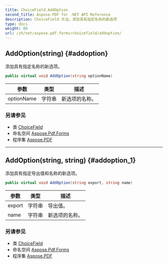 ```yaml
---
title: ChoiceField.AddOption
second_title: Aspose.PDF for .NET API Reference
description: ChoiceField 方法。添加具有指定名称的新选项
type: docs
weight: 80
url: /zh/net/aspose.pdf.forms/choicefield/addoption/
---
```

## AddOption(string) {#addoption}

添加具有指定名称的新选项。

```csharp
public virtual void AddOption(string optionName)
```

| 参数 | 类型 | 描述 |
| --- | --- | --- |
| optionName | 字符串 | 新选项的名称。 |

### 另请参见

* 类 [ChoiceField](../)
* 命名空间 [Aspose.Pdf.Forms](../../../aspose.pdf.forms/)
* 程序集 [Aspose.PDF](../../../)

---

## AddOption(string, string) {#addoption_1}

添加具有指定导出值和名称的新选项。

```csharp
public virtual void AddOption(string export, string name)
```

| 参数 | 类型 | 描述 |
| --- | --- | --- |
| export | 字符串 | 导出值。 |
| name | 字符串 | 新选项的名称。 |

### 另请参见

* 类 [ChoiceField](../)
* 命名空间 [Aspose.Pdf.Forms](../../../aspose.pdf.forms/)
* 程序集 [Aspose.PDF](../../../)
